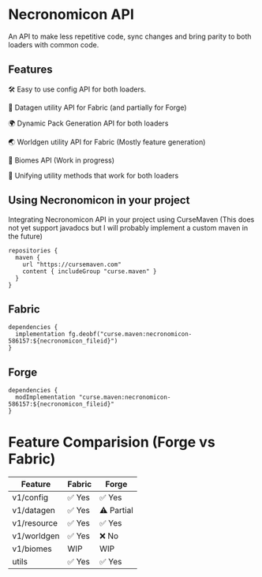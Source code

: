 # Necronomicon API
An API to make less repetitive code, sync changes and bring parity to both loaders with common code.

## Features
🛠️ Easy to use config API for both loaders.

🔄 Datagen utility API for Fabric (and partially for Forge)

🌍 Dynamic Pack Generation API for both loaders

🌏 Worldgen utility API for Fabric (Mostly feature generation)

🌿 Biomes API (Work in progress)

🤝 Unifying utility methods that work for both loaders

## Using Necronomicon in your project

Integrating Necronomicon API in your project using CurseMaven (This does not yet support javadocs but I will probably implement a custom maven in the future)

```
repositories { 
  maven { 
    url "https://cursemaven.com" 
    content { includeGroup "curse.maven" } 
  } 
}
```

## Fabric
```
dependencies { 
  implementation fg.deobf("curse.maven:necronomicon-586157:${necronomicon_fileid}") 
}
```

## Forge

```
dependencies { 
  modImplementation "curse.maven:necronomicon-586157:${necronomicon_fileid}"
}
```


# Feature Comparision (Forge vs Fabric)

| Feature           | Fabric | Forge  |
|-------------------|--------|--------|
| v1/config         | ✅ Yes| ✅ Yes|
| v1/datagen        | ✅ Yes| ⚠️ Partial|
| v1/resource       | ✅ Yes| ✅ Yes|
| v1/worldgen       | ✅ Yes| ❌ No |
| v1/biomes         | WIP   |  WIP   |
| utils             | ✅ Yes| ✅ Yes|
